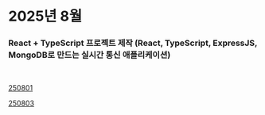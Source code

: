 # 2025년 8월

### React + TypeScript 프로젝트 제작 (React, TypeScript, ExpressJS, MongoDB로 만드는 실시간 통신 애플리케이션)

<br />

[250801](/DateLink/2025-08/250801.md)

[250803](/DateLink/2025-08/250803.md)

<!--


[250804](/DateLink/2025-08/250804.md)

[250806](/DateLink/2025-08/250806.md)

[250807](/DateLink/2025-08/250807.md)

[250808](/DateLink/2025-08/250808.md)

[250809](/DateLink/2025-08/250809.md)

[250811](/DateLink/2025-08/250811.md)

[250813](/DateLink/2025-08/250813.md)

[250814](/DateLink/2025-08/250814.md)

[250815](/DateLink/2025-08/250815.md)

[250816](/DateLink/2025-08/250816.md)

[250818](/DateLink/2025-08/250818.md)

[250818](/DateLink/2025-08/250818.md)

[250820](/DateLink/2025-08/250820.md)

[250821](/DateLink/2025-08/250821.md)

[250822](/DateLink/2025-08/250822.md)

[250823](/DateLink/2025-08/250823.md)

[250824](/DateLink/2025-08/250824.md)

[250825](/DateLink/2025-08/250825.md)

[250827](/DateLink/2025-08/250827.md)

[250828](/DateLink/2025-08/250828.md)

[250829](/DateLink/2025-08/250829.md)

[250831](/DateLink/2025-08/250831.md) -->
